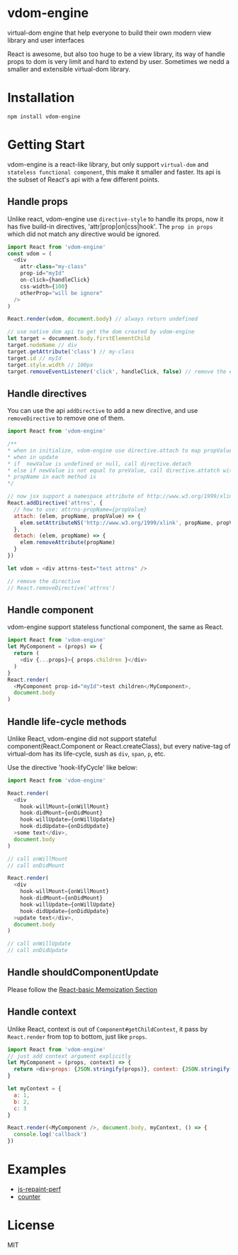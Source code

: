 # vdom-engine
virtual-dom engine that help everyone to build their own modern view library and user interfaces

React is awesome, but also too huge to be a view library, its way of handle props to dom is very limit and hard to extend by user. Sometimes we nedd a smaller and extensible virtual-dom library.

# Installation

```shell
npm install vdom-engine
```

# Getting Start

vdom-engine is a react-like library, but only support `virtual-dom` and `stateless functional component`, this make it smaller and faster. Its api is the subset of React's api with a few different points.

## Handle props

Unlike react, vdom-engine use `directive-style` to handle its props, now it has five build-in directives, 'attr|prop|on|css|hook'. The `prop in props` which did not match any directive would be ignored.

```javascript
import React from 'vdom-engine'
const vdom = (
  <div
    attr-class="my-class"
    prop-id="myId"
    on-click={handleClick}
    css-width={100}
    otherProp="will be ignore"
  />
)

React.render(vdom, document.body) // always return undefined

// use native dom api to get the dom created by vdom-engine
let target = documnent.body.firstElementChild
target.nodeName // div
target.getAttribute('class') // my-class
target.id // myId
target.style.width // 100px
target.removeEventListener('click', handleClick, false) // remove the event
```

## Handle directives

You can use the api `addDirective` to add a new directive, and use `removeDirective` to remove one of them.

```javascript
import React from 'vdom-engine'

/**
* when in initialize, vdom-engine use directive.attach to map propValue to dom
* when in update
* if  newValue is undefined or null, call directive.detach
* else if newValue is not equal to preValue, call directive.attatch with newValue
* propName in each method is 
*/

// now jsx support a namespace attribute of http://www.w3.org/1999/xlink
React.addDirective('attrns', {
  // how to use: attrns-propName={propValue}
  attach: (elem, propName, propValue) => {
    elem.setAttributeNS('http://www.w3.org/1999/xlink', propName, propValue)
  },
  detach: (elem, propName) => {
    elem.removeAttribute(propName)
  }
})

let vdom = <div attrns-test="test attrns" />

// remove the directive
// React.removeDirective('attrns')
```
## Handle component

vdom-engine support stateless functional component, the same as React.

```javascript
import React from 'vdom-engine'
let MyComponent = (props) => {
  return (
    <div {...props}>{ props.children }</div>
  )
}
React.render(
  <MyComponent prop-id="myId">test children</MyComponent>,
  document.body
)
```
## Handle life-cycle methods

Unlike React, vdom-engine did not support stateful component(React.Component or React.createClass), but every native-tag of virtual-dom has its life-cycle, sush as `div`, `span`, `p`, etc.

Use the directive 'hook-lifyCycle' like below:

```javascript
import React from 'vdom-engine'

React.render(
  <div
    hook-willMount={onWillMount}
    hook-didMount={onDidMount}
    hook-willUpdate={onWillUpdate}
    hook-didUpdate={onDidUpdate}
  >some text</div>,
  document.body
)

// call onWillMount
// call onDidMount

React.render(
  <div
    hook-willMount={onWillMount}
    hook-didMount={onDidMount}
    hook-willUpdate={onWillUpdate}
    hook-didUpdate={onDidUpdate}
  >update text</div>,
  document.body
)

// call onWillUpdate
// call onDidUpdate
```

## Handle shouldComponentUpdate

Please follow the [React-basic Memoization Section](https://github.com/reactjs/react-basic#memoization)

## Handle context

Unlike React, context is out of `Component#getChildContext`, it pass by `React.render` from top to bottom, just like `props`.

```javascript
import React from 'vdom-engine'
// just add context argument explicitly
let MyComponent = (props, context) => {
  return <div>props: {JSON.stringify(props)}, context: {JSON.stringify(context)}</div>
}

let myContext = {
  a: 1,
  b: 2,
  c: 3
}

React.render(<MyComponent />, document.body, myContext, () => {
  console.log('callback')
})

```

# Examples

- [js-repaint-perf](http://lucifier129.github.io/vdom-engine/examples/js-repaint-perf)
- [counter](http://lucifier129.github.io/vdom-engine/examples/counter-vanilla)

# License
MIT